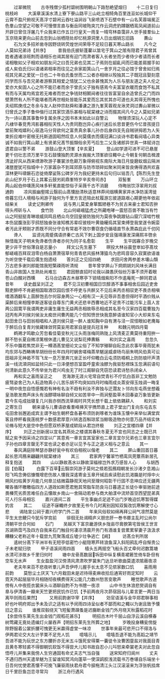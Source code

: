 <!-- { "loadSidebar": true } -->
　　过翠微院
　　古寺残僧少孤村碧树围明朝山下路愁絶望烟归
　　十二日复归桃枝岭
　　大溪章溪溪水清上寮下寮山路平三山屹立相犄角百里连亘如长城仰干云霄不盈尺俯视天髙浮寸碧闲云吞吐溢涧谷飞泉喷洒下石壁中有一山名芙蓉端冕正色羣山空望之可敬不可慢僧言直与衡岳同坡陁突兀作云洞虎豹蹲踞栖鸾凤闻道前山开辟日曾住浮屠几千众我来已作五日行皇天一雨复一晴穹林杳霭非人世手接羣仙上玉京晓来更向山前去忽到山翁栖隠处却忆桃源洞里人日出烟销忘旧路
　　夀山
　　石为文多招斧凿寺因野烧转荧煌世间荣辱不足较日暮天寒山路长
　　凡今之人莫如兄弟诗【并序】
　　昔我伯氏披斩蓬藋以筮宅于箕山之隂有隠君子焉曾其姓者遇诸涂班荆而语相乐也谒其居有迎门而肃者客入长者坐而少者侍少者请而长者诺相敬如父子相欢如朋友问之曰吾兄弟也见其二子焉则在龆齓间而已能差肩握手如成人矣伯氏归以语诸弟相率而往见之余家距箕山几一舍岁月之往必馆于曾舍如归焉视其兄弟之爱犹一日也二十年伯氏蚤世而二公者亦相继以殁独其二子既冠且娶刻意问学而乐与吾兄弟者游察其相爱之情犹二父也余甚愧其为人乐与朋友道之夫人伦之爱亦大矣固人心之所不能已者而余于曾氏父子独有感焉今夫富室衣暖而食饱不私其有而与天属均焉宜若无难者而世之争钱财相鬭阋者往往皆富室自余造曾氏之门而四壁萧然有人所不能堪者而再世相处皆能乐其爱而忘其贫其亦可道也夫其得无所愧也夫绍熙庚戌之冬余与友人赵仲宗赵舜和潘谦之游九峯芙蓉观龙湫灵洞过夀山翠微以归曾氏之季子鲁仲偕行过其家饮酒乐甚相与赋棠棣之诗而掇其间凡今之人莫如兄弟为一诗以嘉其事鲁仲复属余序之因书本末如此以自警云
　　物理须深玩人心定不凡棣华春竞秀鸿影暮相衔天性人为贵同胞岂异心疾行迷后长思昔更伤今忆昔孩提日堂前聚戏嬉利心驱逸马分背欲何之富贵真余事儿孙亦后身四支先自贼骈拇若为人矢束折应难叶密根无托斯道固昭然叹息人何莫儒衣而儒冠满口谈诗书君看阋墙心异类诚不如我行箕山颠上有贤弟兄髙节振頽俗余芳丐后生二父及诸郎异世真一体赋诗岂遗君自以警不弟
　　游鼓山登大顶峯【辛亥夏】
　　登山如学道可进不可已悬崖更千仞壮志须万里平生石鼓懐独酌灵源水峩峩大顶峯欲往輙中止今朝复何朝击楫渡清泚好风从西来缥渺吹游子褰裳涉危巅万象得俯视东南际大海日月旋磨蚁烟云隔洲渚歴歴犹可指城中十万家嚣杂不到耳郊原与防市琐碎如聚米同来皆良俦得酒共欢喜深林更呌啸磐石恣徙倚摩娑陈公碑岁月为我纪更持末后句归以铭吾几【陈烈先生登此山纪岁月于石上其畧云鼓屴崱鼎峯特岁辛亥帝司赤】
　　双髻峯
　　万山环立两山起伯仲壎箎风味多轩冕直能惊俗子采薇千古不消磨
　　侍晦翁饮浮翠用刘叔通韵
　　凉风振幽壑隂云翳前山髙懐励清秋适意林莽间烟横黄家井水净防溪湾徙倚暮忘归人境相与闲游子独何为千里方言还陪此杖履游忘彼道路艰心期更他年依岩结柴关
　　读史记荆卿传
　　说与男儿莫爱身箪瓢陋巷不为贫古来豪士君知否拚得头颅斫与人
　　食竹防
　　北山何嵯峨猛虎之所藏咆哮一震怒百兽不敢当有竹山之阿挺挺青琳琅威凤鸣且栖众鸟空回皇彼防独何为莫夜争跳踉钻山窟穴深啮竹根本伤鼠腹涨彭亨鸱怒独奋张谁知樵苏辈叹彼枝叶黄锄耰捣其室束缚登我堂遂令婉娈者汚此牙颊刚才质既不同分守合有常曷不效尔曹窃食仍循墙直节永萧森庇此千仞冈
　　谗人
　　监谤兆周蹙偶语挤秦亡古风下刺上国步安且强靖康发深痛熙丰啓余殃惜哉天子明未免谗者伤谗者亦何为同子名愈彰
　　生平
　　生平因寡合岁晚交更少非干世俗薄自是志量小
　　拜文公先生墓下
　　暝投大林谷晨登崒如亭髙坟郁嵯峨百拜双泪零白杨自萧萧宿草何青青悲风振林薄猿鸟为悲鸣音容久寂寞欲语谁为听空使千载后儒生抱遗经
　　答刘正之见招四絶
　　求田问舍两参差木壊山頽万古悲多谢刘郎能馆我短檠疎雨听清规
　　昔年曾学屏山下炯炯胡刘风味长满目青山非故国人生熟处尚难忘
　　君因戅直招时论我以疎愚厌俗纷万事不须开着眼苍山白醑对西曛
　　石马台边森古木昼寒亭下锁晴烟紫阳不作逺庵死一醉同君话昔年
　　读史戯呈刘正之
　　君不见汉初曹相国日饮醇酒不事事相舍后园近吏舍黠吏醉呼不肯避相国取酒饮园后恨不呼吏与共醉又不见后来丙丞相驭吏不畏丞相嗔嗜酒酒翻车上茵醉饱去尔何容身两公一心相有汉一夫见辱非吾患但得时平酒价贱从渠醉后来相慢李斯逐客徒自尊东门黄犬还悲辛西曹地近不足贵不过能污车上茵人言两公固寛平我谓两吏非庸生庸生无益两丞相故辱丞相成其名至今汉家四百载曹独为冠丙有声刘侯刘侯汝太痴世间曹丙能几个但知愤世快我意醉语谁知官小大却来东屯起田舍日与田翁相唱和人道刘侯只是一醉人谁知胸中自有渭与泾一双怪眼如老鹰每于醉后白复青刘侯藏锋敛锷莫妄用君家自是提兵冠豸种
　　和魏元明四月菊
　　鹈鴂才鸣歇众芳忽看佳菊变秋光江头雨涨梅同熟陇上风清麦正黄莫待重阳拚一醉不愁长夏自微凉篱根休遣儿曹见又说梨花捧夀觞
　　和刘实之喜雨
　　忽忽久不乐中膓若焦焚非无一樽酒髙堂细论文尘俗了不知学殖聊自耘念此农事毕膏雨犹未均东郊与西畴祷旱胡纷纷长年四月时蜗舍嗟梅蒸旱魃逞威虐旸鸟丽朱明风伯真可讼田祖非无神曷不驾飞龙一息万里奔兀坐正长吁仰瞻白云屯须防梧桐上防防琅玕声清溪一线流澒洞如盆倾只此一日泽便想百室盈呼童索浊醪为我驱愁襟珠玉忽满前语句何清新此意久不传举坐为君兴鸡虫无了时江阁聊自凭窃恐读君诗愁杀闭籴人
　　再和实之喜雨呈正之
　　苦海渺无涯火宅常自焚青衫不疗饥白首非工文勉防疲驽姿舍己为人耘造物真小儿苦乐胡不均突如四月时梅雨成炎蒸安得玉烛调一晦复一明中夜忽自悟感慨若有神有名汝不趋有利汝不奔独与迂濶友卜邻向东屯燕坐想羲皇浩歌发商声床头有浊醪啸咏聊自倾又如苦旱中一雨涧壑盈草木回春姿万象皆更新君今东屯成拙寝复几兴我亦侧西流草阁时共凭长想千载上依依耦耕人
　　和刘实之寄生日
　　朝来谩与儿曹语欲看羣峰挿天宇擕笻直上君子堂出门复向东屯去东屯田舍翁邂逅成宾主谓予始生朝杯盘各碁布须防剥啄者为谁珠玉懐中来举似满堂宾客且停杯看我莲桃罗十数感君厚意兴转逸百斛琼浆当鲸吸造物亦何意万品齐结实休论脩与短大是空中色但愿双桥茅屋成欵段从君岂终极
　　刘正之宜楼四章【并序】
　　刘正之创新居以宜名其燕处之楼谓其春秋冬夏无不宜也同志之士既已共赋之矣予因采诗之四宜以广其意焉一章言宜其室家也二章言宜尔兄弟也三章言宜尔子孙也四章言罄无不宜也读之者亦足以见予与正之道义相与之意云
　　其一
　　春风满庭除琴瑟亦静好瓮中有欢伯相祝以偕老
　　其二
　　屏山重回首日暮起长思鸿鴈来翩翩共赋棠棣诗
　　其三
　　君家两宁馨翠竹栖鸾凤莞簟燕新居孔释复抱送
　　其四
　　山以静故髙水以静故深福禄岂外求万感皆人心
　　与胡西园【伯履】
　　白露下百草云翳崇冈游子莫何之倐若孤鴈翔朝发长沙渚夕息湘山阳飞鸣念俦侣慷慨增悲伤故人懐我深逺寄金玉章开缄且疾读慰此饥渇膓是时焞中火朔风扫枯黄岁月能几何臯兰结微霜静观天地间至理何昭彰干行固不息坤应还无疆两曜各循环皦皦临四方人道政如斯愿君勉其常脂车防良马日暮道正长徒仆审驱驰前途畏榛荒劣质苦难任白云懐故乡南山一舍隔动若参与商大舶漾中流矫首空西望昆弟真可人行乐毋相忘
　　嘉兴道间二首
　　平生事幽贞足迹不出门岁晚迫饥寒暂得媒妁言
　　其二
　　征途不寐輙终夕故里无书今几时离别因知双鬓改饥寒解使寸心悲
　　谒陆宣公祠于嘉兴府学门外二首
　　年来风俗软如绵再拜公祠气凛然莫是平生太忠鲠只今犹斥学宫前
　　徘徊无处谒精庐义胆忠肝一巻书昬主乱时公尚尔清朝平世合何如
　　石门
　　吴越天下富京畿游侠乡陇亩尽膏腴第宅皆侯王世言苏湖熟霑丐及四方自我来石门触目何凄凉清晨开务门有酒谁复尝累累挈妻子汲汲求糟糠父老称近年十载尝九荒聚落成丘墟少壮争逃亡【阙】
　　访髙佥判所居
　　逺树分髙下平洲半有无短亭低密竹小艇隠寒芦转浪鱼深入斜阳鸦乱呼自惭贵公子未老赋归欤
　　甲子语溪闵雨四首
　　樯头五两揺空飞船头百丈牵何迟数篙塘水清可涉故乡千里归何时
　　塘中龙骨髙数层坼田中纵复横青裙箬笠倚车卧但有空车无水声
　　生女盈盈河汉傍清风肃肃吹罗裳朱门达旦听歌曲莫遣浓隂蔽夜凉
　　老夫年来百不悲夜听羣儿声吾伊呼儿握手长太息不见侬家数口饥
　　喜雨用前韵
　　莫愁尘土厌天飞六月栽田未是迟待得麦麻收拾后通宵好雨定知时
　　云霓天外起层层毕月相随彻夜横费得天公能几力数州愁苦变歌声
　　睡觉歌声古道傍有人中夜揽衣裳床头斗酒聊自酌不为书牕一夜凉
　　山中书生休浪悲爕调自有臯与伊清香一瓣来天竺更把民饥作已饥【予前两夜月次昴宿因与儿辈言更一两日当离毕则雨后果然】
　　又用前韵谢华宰【并序】
　　効官语溪与金华郑君聨事相好也叶明府郑出予未及识之适有以予闵雨四诗呈似者不鄙而和之輙以为谢且致予懐旧之意云
　　谁推双毂绕天飞短髪萧疎蚤是迟膓断金钱门外月晓天秋露稻花时【余尝侍东莱先生出金钱门观稻花甚乐】
　　明招古木叶千层山自浮云溪自横春树莺藏无覔处遗编灯火屡吞声【明招东莱先生所葬之地】
　　岁晚投身糟瓮傍旋除野服着公裳折腰可愧更无米嬴得虚堂一味凉
　　世事年来最可悲开口不得洛与伊两君论交大左计芋栗不足充人饥
　　噫嘻示儿
　　噫嘻吾退不能为髙蹈之靖节吾进不能为玩世之东方腰折亦无米五斗饿死安得粟一囊徒令汝曹困韲盐对我面目青且黄冬寒轻裘不得御朝饥软饭不得尝大儿知书故自忍小儿呌怒来牵裳老夫对此忽自悟呼儿并集来我傍人生穷通固有命丈夫志气当自强
　　送宋知府归阆州
　　丈夫不遇归西州天遣旱魃为王留谁知冥鸿向蓬荜一使深鹢胶浅流载书万巻堪自乐端坐十日吾何忧使君髙懐不可挽飞廉驱雨扶君舟君今捩柂清江头江汉滚滚来为浮张帆挂席日千里巨鱼岂恋寻常沟
　　浙江舟行遇风
